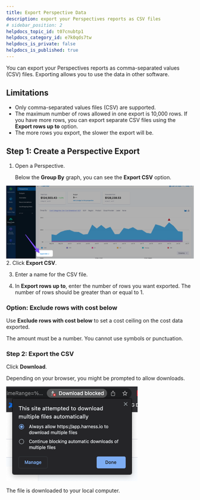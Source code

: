 ```yaml
---
title: Export Perspective Data
description: export your Perspectives reports as CSV files
# sidebar_position: 2
helpdocs_topic_id: t07cnubtp1
helpdocs_category_id: e7k0qds7tw
helpdocs_is_private: false
helpdocs_is_published: true
---
```


You can export your Perspectives reports as comma-separated values (CSV) files. Exporting allows you to use the data in other software.

## Limitations

* Only comma-separated values files (CSV) are supported.
* The maximum number of rows allowed in one export is 10,000 rows. If you have more rows, you can export separate CSV files using the **Export rows up to** option.
* The more rows you export, the slower the export will be.

## Step 1: Create a Perspective Export

1. Open a Perspective.

    Below the **Group By** graph, you can see the **Export CSV** option.

  ![](./static/export-perspective-data-04.png)
2. Click **Export CSV**.

3. Enter a name for the CSV file.

4. In **Export rows up to**, enter the number of rows you want exported. The number of rows should be greater than or equal to 1.

### Option: Exclude rows with cost below

Use **Exclude rows with cost below** to set a cost ceiling on the cost data exported.

The amount must be a number. You cannot use symbols or punctuation.

### Step 2: Export the CSV

Click **Download**. 

Depending on your browser, you might be prompted to allow downloads.

 
![](./static/export-perspective-data-05.png)

The file is downloaded to your local computer.

